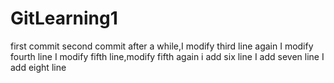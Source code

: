 # GitLearning1
first commit
second commit
after a while,I modify third line again
I modify fourth line
I modify fifth line,modify fifth again
i add six line
I add seven line
I add eight line
